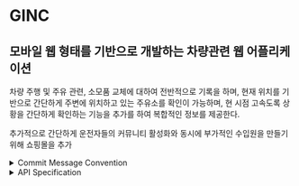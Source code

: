 # GINC

## 모바일 웹 형태를 기반으로 개발하는 차량관련 웹 어플리케이션    

차량 주행 및 주유 관련, 소모품 교체에 대하여 전반적으로 기록을 하며, 현재 위치를 기반으로 간단하게 주변에 위치하고 있는 주유소를 확인이 가능하며, 현 시점 고속도록 상황을 간단하게 확인하는 기능을 추가를 하여 복합적인 정보를 제공한다.   

추가적으로 간단하게 운전자들의 커뮤니티 활성화와 동시에 부가적인 수입원을 만들기 위해 쇼핑몰을 추가    

<details>
  <summary>Commit Message Convention</summary>
  <div markdown="1">  

## Commit Message Convention

보다 깔끔하고 가독성을 높이기 위하여 커밋 컨벤션 룰 사용

* 전체적인 커밋 틀
  ```
  Type : Title (간단한 영어를 사용하여 의미전달 가능하도록 작성)

  Body (30자 내외로 요점을 중심으로 작성)
  ```

* Commit Type

|Tag|Description|Tag|Description|
|--|--|--|--|
|Feat| 기능 추가| Fix| 버그 수정|
|HOTFIX|치명적인 버그를 신속하게 수정|BREAKING CHANGE|커다란 API 변경의 경우|
|Design|디자인|Style|코드 포맷 변경, 세미 콜론 누락, 코드 수정이 없는 경우|
|Refactor|코드 리팩토링|Comment|필요한 주석 추가 및 변경|
|Docs|문서 수정|Test|테스트 코드, 리펙토링 테스트 코드 추가|
|Remove|파일을 삭제하는 작업|Rename|파일 혹은 폴더명을 수정|

  </div>
</details>

<details>
  <summary>API Specification</summary>
  <div markdown="1">  
  </div>
</details>
